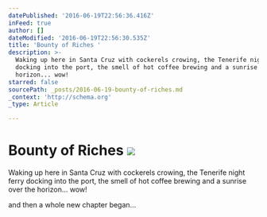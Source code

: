 ```yaml
---
datePublished: '2016-06-19T22:56:36.416Z'
inFeed: true
author: []
dateModified: '2016-06-19T22:56:30.535Z'
title: 'Bounty of Riches '
description: >-
  Waking up here in Santa Cruz with cockerels crowing, the Tenerife night ferry
  docking into the port, the smell of hot coffee brewing and a sunrise over the
  horizon... wow!
starred: false
sourcePath: _posts/2016-06-19-bounty-of-riches.md
_context: 'http://schema.org'
_type: Article

---
```

# Bounty of Riches ![](https://the-grid-user-content.s3-us-west-2.amazonaws.com/4420496f-c26d-486e-b2a0-1f9c05e143a8.jpg)

Waking up here in Santa Cruz with cockerels crowing, the Tenerife night ferry docking into the port, the smell of hot coffee brewing and a sunrise over the horizon... wow!

and then a whole new chapter began...